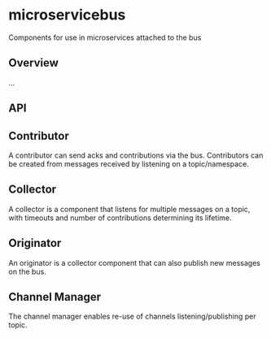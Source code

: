 # microservicebus

Components for use in microservices attached to the bus

## Overview

...

## API

## Contributor

A contributor can send acks and contributions via the bus. Contributors can be created from messages received by
listening on a topic/namespace.

## Collector

A collector is a component that listens for multiple messages on a topic, with timeouts and number of contributions determining its lifetime.

## Originator

An originator is a collector component that can also publish new messages on the bus.

## Channel Manager

The channel manager enables re-use of channels listening/publishing per topic.

